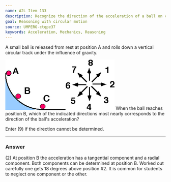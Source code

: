 ```yaml
---
name: A2L Item 133
description: Recognize the direction of the acceleration of a ball on curved vertical track.
goal: Reasoning with circular motion
source: UMPERG-ctqpe37
keywords: Acceleration, Mechanics, Reasoning
---
```


A small ball is released from rest at position A and rolls down a
vertical circular track under the influence of gravity.

![Item133_fig1.gif](../images/Item133_fig1.gif) When
the ball reaches position B, which of the indicated directions most
nearly corresponds to the direction of the ball's acceleration?

Enter (9) if the direction cannot be determined.


<hr/>

### Answer 

(2) At position B the acceleration has a tangential component and
a radial component. Both components can be determined at position B.
Worked out carefully one gets 18 degrees above position #2. It is common
for students to neglect one component or the other.

